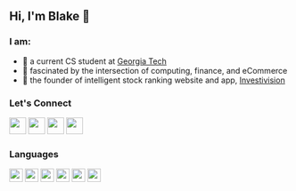 ## Hi, I'm Blake 👋

### I am:

- 🐝 a current CS student at [Georgia Tech][gatech]
- 💎 fascinated by the intersection of computing, finance, and eCommerce
- 📱 the founder of intelligent stock ranking website and app, [Investivision][investivision]

[gatech]: https://en.wikipedia.org/wiki/Georgia_Tech

[investivision]: https://investivision.com

### Let's Connect

[<img height="30px" src="https://km.support.apple.com/kb/image.jsp?productid=PL165&size=240x240" />][website] [<img height="30px" src="https://cdn.osxdaily.com/wp-content/uploads/2017/02/instagram-icon.jpg" />][instagram] [<img height="30px" src="https://i.pinimg.com/originals/8f/c3/7b/8fc37b74b608a622588fbaa361485f32.png" />](mailto:blake@sanie.com) [<img height="30px" src="https://media.idownloadblog.com/wp-content/uploads/2013/02/LinkedIn-app-icon-small.jpg" />][linkedIn]

[website]: https://blakesanie.com
[instagram]: https://www.instagram.com/blake_sanie/
[linkedIn]: https://www.linkedin.com/in/blakesanie/

### Languages

<img height="24" src="https://blakesanie.com/cs/techUsed/python.png" /> <img height="24" src="https://blakesanie.com/cs/techUsed/java.png" /> <img height="24" src="https://blakesanie.com/cs/techUsed/js.png" /> <img height="24" src="https://blakesanie.com/cs/techUsed/html.png" /> <img height="24" src="https://blakesanie.com/cs/techUsed/css.png" /> <img height="24" src="https://blakesanie.com/cs/techUsed/swift.png" />
